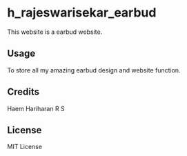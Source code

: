 # h_rajeswarisekar_earbud
This website is a earbud website.

## Usage

To store all my amazing earbud design and website function.

## Credits

Haem Hariharan R S
## License

MIT License